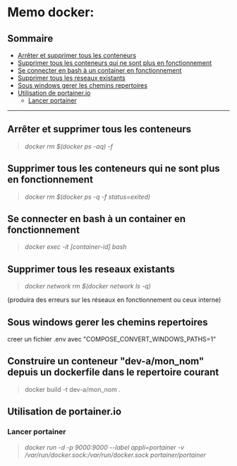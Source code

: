 # Memo docker:

## Sommaire
- [Arrêter et supprimer tous les conteneurs](#arrêter-et-supprimer-tous-les-conteneurs)
- [Supprimer tous les conteneurs qui ne sont plus en fonctionnement](#supprimer-tous-les-conteneurs-qui-ne-sont-plus-en-fonctionnement)
- [Se connecter en bash à un container en fonctionnement](#se-connecter-en-bash-à-un-container-en-fonctionnement)
- [Supprimer tous les reseaux existants](#supprimer-tous-les-reseaux-existants)
- [Sous windows gerer les chemins repertoires](#sous-windows-gerer-les-chemins-repertoires)
- [Utilisation de portainer.io](#utilisation-de-portainerio)
  - [Lancer portainer](#lancer-portainer)

---
## Arrêter et supprimer tous les conteneurs
> *docker rm $(docker ps -aq) -f*

## Supprimer tous les conteneurs qui ne sont plus en fonctionnement
> *docker rm $(docker ps -q -f status=exited)*

## Se connecter en bash à un container en fonctionnement
> *docker exec -it [container-id] bash*

## Supprimer tous les reseaux existants
> *docker network rm $(docker network ls -q)* 

(produira des erreurs sur les réseaux en fonctionnement ou ceux interne)

## Sous windows gerer les chemins repertoires
creer un fichier .env avec "COMPOSE_CONVERT_WINDOWS_PATHS=1"

## Construire un conteneur "dev-a/mon_nom" depuis un dockerfile dans le repertoire courant 
> docker build -t dev-a/mon_nom .

## Utilisation de portainer.io
### Lancer portainer 
> *docker run -d -p 9000:9000 --label appli=portainer -v /var/run/docker.sock:/var/run/docker.sock portainer/portainer*
